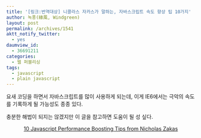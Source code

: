 ```yaml
---
title: '[링크:번역대상] 니콜라스 자카스가 말하는, 자바스크립트 속도 향상 팁 10가지'
author: 녹풍(綠風, Windgreen)
layout: post
permalink: /archives/1541
aktt_notify_twitter:
  - yes
daumview_id:
  - 36691211
categories:
  - 웹 퍼블리싱
tags:
  - javascript
  - plain javascript
---
```

요새 코딩을 하면서 자바스크립트를 많이 사용하게 되는데, 이게 IE6에서는 극악의 속도를 기록하게 될 가능성도 종종 있다.

충분한 해법이 되지는 않겠지만 이 글을 참고하면 도움이 될 성 싶다.

<p style="text-align: center;">
  <a href="http://jonraasch.com/blog/10-javascript-performance-boosting-tips-from-nicholas-zakas">10 Javascript Performance Boosting Tips from Nicholas Zakas</a>
</p>